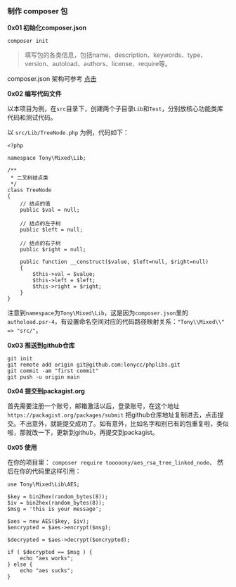 ### 制作 composer 包

**0x01 初始化composer.json**

`composer init`

> 填写包的各类信息，包括name、description、keywords、type、version、autoload、authors、license、require等。

composer.json 架构可参考 [点击](https://docs.phpcomposer.com/04-schema.html)

**0x02 编写代码文件**

以本项目为例，在`src`目录下，创建两个子目录`Lib`和`Test`，分别放核心功能类库代码和测试代码。

以 `src/Lib/TreeNode.php` 为例，代码如下：

```
<?php

namespace Tony\Mixed\Lib;

/**
 * 二叉树结点类
 */
class TreeNode
{
    // 结点的值
    public $val = null;
    
    // 结点的左子树
    public $left = null;
    
    // 结点的右子树
    public $right = null;
    
    public function __construct($value, $left=null, $right=null) 
    {
        $this->val = $value;
        $this->left = $left;
        $this->right = $right;
    }
}
```

注意到`namespace`为`Tony\Mixed\Lib`，这是因为`composer.json`里的`authoload.psr-4`，有设置命名空间对应的代码路径映射关系：`"Tony\\Mixed\\" => "src/"`。

**0x03 推送到github仓库**

```
git init
git remote add origin git@github.com:lonycc/phplibs.git
git commit -am "first commit"
git push -u origin main
```

**0x04 提交到packagist.org**

首先需要注册一个账号，邮箱激活以后，登录账号，在这个地址 `https://packagist.org/packages/submit` 把github仓库地址复制进去，点击提交。不出意外，就能提交成功了。如有意外，比如名字和别已有的包重复啦，类似啦，那就改一下，更新到github，再提交到packagist。


**0x05 使用**

在你的项目里： `composer require tooooony/aes_rsa_tree_linked_node`、
然后在你的代码里这样引用：

```
use Tony\Mixed\Lib\AES;

$key = bin2hex(random_bytes(8));
$iv = bin2hex(random_bytes(8));
$msg = 'this is your message';

$aes = new AES($key, $iv);
$encrypted = $aes->encrypt($msg);

$decrypted = $aes->decrypt($encrypted);

if ( $decrypted == $msg ) {
	echo "aes works";
} else {
	echo "aes sucks";
}
```